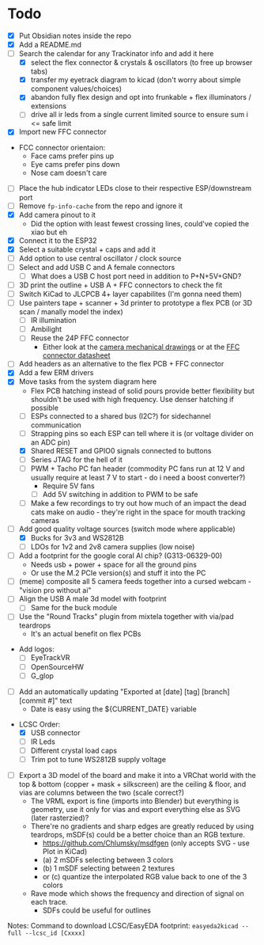 
# Todo

- [X] Put Obsidian notes inside the repo
- [X] Add a README.md
- [ ] Search the calendar for any Trackinator info and add it here
	- [x] select the flex connector & crystals & oscillators (to free up browser tabs)
	- [x] transfer my eyetrack diagram to kicad (don't worry about simple component values/choices)
	- [x] abandon fully flex design and opt into frunkable + flex illuminators / extensions
	- [ ] drive all ir leds from a single current limited source to ensure sum i <= safe limit
- [x] Import new FFC connector
- FCC connector orientaion:
	- Face cams prefer pins up
	- Eye cams prefer pins down
	- Nose cam doesn't care
- [ ] Place the hub indicator LEDs close to their respective ESP/downstream port
- [ ] Remove `fp-info-cache` from the repo and ignore it
- [x] Add camera pinout to it
	- Did the option with least fewest crossing lines, could've copied the xiao but eh
- [x] Connect it to the ESP32
- [x] Select a suitable crystal + caps and add it
- [ ] Add option to use central oscillator / clock source
- [ ] Select and add USB C and A female connectors
  - [ ] What does a USB C host port need in addition to P+N+5V+GND?
- [ ] 3D print the outline + USB A + FFC connectors to check the fit
- [ ] Switch KiCad to JLCPCB 4+ layer capabilites (I'm gonna need them)
- [ ] Use painters tape + scanner + 3d printer to prototype a flex PCB (or 3D scan / manally model the index)
  - [ ] IR illumination
  - [ ] Ambilight
  - [ ] Reuse the 24P FFC connector
	  - Either look at the [camera mechanical drawings](https://www.aliexpress.com/item/1005003906449317.html?spm=a2g0o.order_list.order_list_main.10.361c1802tWpc3p) or at the [FFC connector datasheet](https://datasheet.lcsc.com/lcsc/2001071406_XFCN-F0503-ZV-24-20T-R_C481246.pdf)
- [ ] Add headers as an alternative to the flex PCB + FFC connector
- [x] Add a few ERM drivers
- [x] Move tasks from the system diagram here
	- Flex PCB hatching instead of solid pours provide better flexibility but shouldn't be used with high frequency. Use denser hatching if possible
	- [ ] ESPs connected to a shared bus (I2C?) for sidechannel communication
	- [ ] Strapping pins so each ESP can tell where it is (or voltage divider on an ADC pin)
	- [x] Shared RESET and GPIO0 signals connected to buttons
	- [ ] Series JTAG for the hell of it
	- [ ] PWM + Tacho PC fan header (commodity PC fans run at 12 V and usually require at least 7 V to start - do i need a boost converter?)
		- Require 5V fans
		- [ ] Add 5V switching in addition to PWM to be safe
	- [ ] Make a few recordings to try out how much of an impact the dead cats make on audio - they're right in the space for mouth tracking cameras
- [ ] Add good quality voltage sources (switch mode where applicable)
	- [x] Bucks for 3v3 and WS2812B
	- [ ] LDOs for 1v2 and 2v8 camera supplies (low noise)
- [ ] Add a footprint for the google coral AI chip? (G313-06329-00)
	- Needs usb + power + space for all the ground pins
	- Or use the M.2 PCIe version(s) and stuff it into the PC
- [ ] (meme) composite all 5 camera feeds together into a cursed webcam - "vision pro without ai"
- [ ] Align the USB A male 3d model with footprint
	- [ ] Same for the buck module
- [ ] Use the "Round Tracks" plugin from mixtela together with via/pad teardrops
	- It's an actual benefit on flex PCBs
- Add logos:
	- [ ] EyeTrackVR
	- [ ] OpenSourceHW
	- [ ] G_glop
- [ ] Add an automatically updating "Exported at \[date] \[tag] \[branch] \[commit #]" text
	- Date is easy using the ${CURRENT_DATE} variable
- LCSC Order:
	- [x] USB connector
	- [ ] IR Leds
	- [ ] Different crystal load caps
	- [ ] Trim pot to tune WS2812B supply voltage
- [ ] Export a 3D model of the board and make it into a VRChat world with the top & bottom (copper + mask + silkscreen) are the ceiling & floor, and vias are columns between the two (scale correct?)
	- The VRML export is fine (imports into Blender) but everything is geometry, use it only for vias and export everything else as SVG (later rasterzied)?
	- There're no gradients and sharp edges are greatly reduced by using teardrops, mSDF(s) could be a better choice than an RGB texture.
		- https://github.com/Chlumsky/msdfgen (only accepts SVG - use Plot in KiCad)
		- (a) 2 mSDFs selecting between 3 colors
		- (b) 1 mSDF selecting between 2 textures
		- or (c) quantize the interpolated RGB value back to one of the 3 colors
	- Rave mode which shows the frequency and direction of signal on each trace.
		- SDFs could be useful for outlines

Notes:
	Command to download LCSC/EasyEDA footprint: `easyeda2kicad --full --lcsc_id [Cxxxx]`